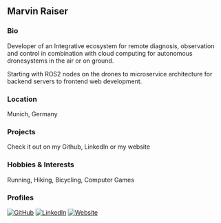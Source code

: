 ## Marvin Raiser

### Bio
Developer of an Integrative ecosystem for remote diagnosis, observation and control in combination with cloud computing for autonomous dronesystems in the air or on ground.

Starting with ROS2 nodes on the drones to microservice architecture for backend servers to frontend web development.

### Location
Munich, Germany

### Projects
Check it out on my Github, LinkedIn or my website

### Hobbies & Interests
Running, Hiking, Bicycling, Computer Games

### Profiles
[![GitHub][github-img]](https://github.com/GeneralMine) 
[![LinkedIn][linkedin-img]](https://www.linkedin.com/in/marvin-raiser)
[![Website][website-img]](https://marvin.raiser.dev)
  
<!-- Don't edit the below 2 lines -->
[website-img]: https://cdn-icons-png.flaticon.com/512/1006/1006771.png
[github-img]: https://i.imgur.com/9I6NRUm.png
[linkedin-img]: https://cdn-icons-png.flaticon.com/512/174/174857.png